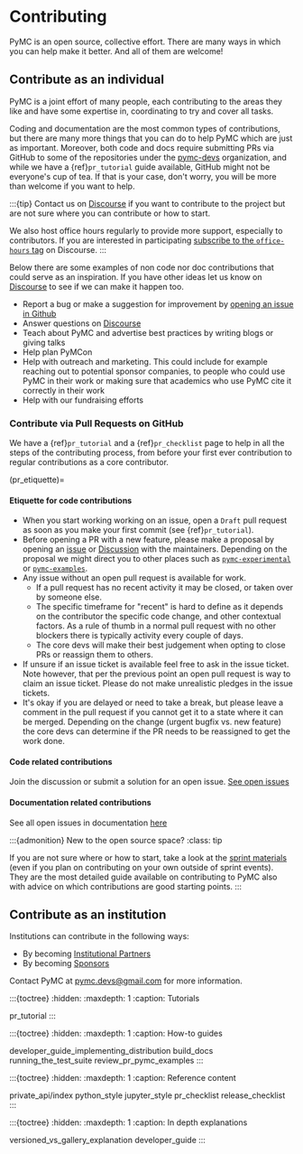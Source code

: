 # Contributing

PyMC is an open source, collective effort.
There are many ways in which you can help make it better.
And all of them are welcome!

## Contribute as an individual
PyMC is a joint effort of many people, each contributing to the areas they like
and have some expertise in, coordinating to try and cover all tasks.

Coding and documentation are the most common types of contributions, but
there are many more things that you can do to help PyMC which are just as
important. Moreover, both code and docs require submitting PRs via GitHub
to some of the repositories under the [pymc-devs](https://github.com/pymc-devs) organization, and
while we have a {ref}`pr_tutorial` guide available, GitHub might not be
everyone's cup of tea. If that is your case, don't worry, you will be
more than welcome if you want to help.

:::{tip}
Contact us on [Discourse](https://discourse.pymc.io/) if you want to contribute to the project but are not sure where you can contribute or how to start.

We also host office hours regularly to provide more support, especially to contributors.
If you are interested in participating [subscribe to the `office-hours` tag](https://discourse.pymc.io/tag/office-hours) on Discourse.
:::

Below there are some examples of non code nor doc contributions that could serve as an inspiration.
If you have other ideas let us know on [Discourse](https://discourse.pymc.io/) to see if we can make it happen too.

* Report a bug or make a suggestion for improvement by [opening an issue in Github](https://github.com/pymc-devs/pymc/issues/new/choose)
* Answer questions on [Discourse](https://discourse.pymc.io/)
* Teach about PyMC and advertise best practices by writing blogs or giving talks
* Help plan PyMCon
* Help with outreach and marketing. This could include for example reaching out to potential sponsor
  companies, to people who could use PyMC in their work or making sure that academics who use PyMC
  cite it correctly in their work
* Help with our fundraising efforts

### Contribute via Pull Requests on GitHub
We have a {ref}`pr_tutorial` and a {ref}`pr_checklist` page to help in all the steps of the contributing
process, from before your first ever contribution to regular contributions as a core contributor.

(pr_etiquette)=
#### Etiquette for code contributions
* When you start working working on an issue, open a `Draft` pull request as soon as you make your first commit (see {ref}`pr_tutorial`).
* Before opening a PR with a new feature, please make a proposal by opening an [issue](https://github.com/pymc-devs/pymc/issues) or [Discussion](https://github.com/pymc-devs/pymc/discussions) with the maintainers. Depending on the proposal we might direct you to other places such as [`pymc-experimental`](https://github.com/pymc-devs/pymc-experimental) or [`pymc-examples`](https://github.com/pymc-devs/pymc-examples).
* Any issue without an open pull request is available for work.
   * If a pull request has no recent activity it may be closed, or taken over by someone else.
   * The specific timeframe for "recent" is hard to define as it depends on the contributor the specific code change, and other contextual factors. As a rule of thumb in a normal pull request with no other blockers there is typically activity every couple of days.
   * The core devs will make their best judgement when opting to close PRs or reassign them to others.
* If unsure if an issue ticket is available feel free to ask in the issue ticket. Note however, that per the previous point an open pull request is way to claim an issue ticket. Please do not make unrealistic pledges in the issue tickets.
* It's okay if you are delayed or need to take a break, but please leave a comment in the pull request if you cannot get it to a state where it can be merged. Depending on the change (urgent bugfix vs. new feature) the core devs can determine if the PR needs to be reassigned to get the work done.


#### Code related contributions
Join the discussion or submit a solution for an open issue. [See open issues](https://github.com/pymc-devs/pymc/issues)

#### Documentation related contributions

See all open issues in documentation [here](https://github.com/pymc-devs/pymc/issues?q=is%3Aissue+is%3Aopen+label%3A%22docs%22+)

:::{admonition} New to the open source space?
:class: tip

If you are not sure where or how to start, take a look at the [sprint materials](https://pymc-data-umbrella.xyz/en/latest/sprint/docstring_tutorial.html)
(even if you plan on contributing on your own outside of sprint events).
They are the most detailed guide available on contributing to PyMC also
with advice on which contributions are good starting points.
:::

## Contribute as an institution

Institutions can contribute in the following ways:

- By becoming [Institutional Partners](https://github.com/pymc-devs/pymc/blob/main/GOVERNANCE.md#institutional-partners-and-funding)
- By becoming [Sponsors](https://github.com/pymc-devs/pymc/blob/main/GOVERNANCE.md#sponsors)

Contact PyMC at pymc.devs@gmail.com for more information.


:::{toctree}
:hidden:
:maxdepth: 1
:caption: Tutorials

pr_tutorial
:::

:::{toctree}
:hidden:
:maxdepth: 1
:caption: How-to guides

developer_guide_implementing_distribution
build_docs
running_the_test_suite
review_pr_pymc_examples
:::

:::{toctree}
:hidden:
:maxdepth: 1
:caption: Reference content

private_api/index
python_style
jupyter_style
pr_checklist
release_checklist
:::


:::{toctree}
:hidden:
:maxdepth: 1
:caption: In depth explanations

versioned_vs_gallery_explanation
developer_guide
:::
